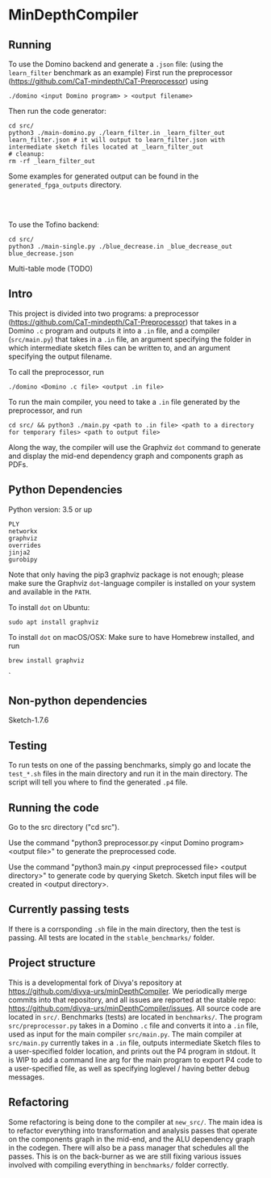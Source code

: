 # MinDepthCompiler



## Running

To use the Domino backend and generate a `.json` file: (using the `learn_filter` benchmark as an example)
First run the preprocessor (https://github.com/CaT-mindepth/CaT-Preprocessor) using 
```
./domino <input Domino program> > <output filename>
```
Then run the code generator:
```
cd src/
python3 ./main-domino.py ./learn_filter.in _learn_filter_out learn_filter.json # it will output to learn_filter.json with intermediate sketch files located at _learn_filter_out
# cleanup:
rm -rf _learn_filter_out
```

Some examples for generated output can be found in the `generated_fpga_outputs` directory.

<br><br>


To use the Tofino backend:
```
cd src/
python3 ./main-single.py ./blue_decrease.in _blue_decrease_out  blue_decrease.json
```

Multi-table mode (TODO)


## Intro

This project is divided into two programs: a preprocessor (https://github.com/CaT-mindepth/CaT-Preprocessor) that takes in a Domino `.c` program and outputs it into a `.in` file, and a compiler (`src/main.py`) that takes in a `.in` file, an argument specifying the folder in which intermediate sketch files can be written to, and an argument specifying the output filename. 

To call the preprocessor, run
```
./domino <Domino .c file> <output .in file>
```
To run the main compiler, you need to take a `.in` file generated by the preprocessor, and run
```
cd src/ && python3 ./main.py <path to .in file> <path to a directory for temporary files> <path to output file>
```
Along the way, the compiler will use the Graphviz `dot` command to generate and display the mid-end dependency graph and components graph as PDFs.

## Python Dependencies
Python version: 3.5 or up
```
PLY  
networkx  
graphviz  
overrides 
jinja2 
gurobipy
```
Note that only having the pip3 graphviz package is not enough; please make sure the Graphviz `dot`-language compiler is installed on your system and available in the `PATH`. 

To install `dot` on Ubuntu:
```
sudo apt install graphviz
```

To install `dot` on macOS/OSX: Make sure to have Homebrew installed, and run
```
brew install graphviz
```
` 
## Non-python dependencies
Sketch-1.7.6

## Testing

To run tests on one of the passing benchmarks, simply go and locate the `test_*.sh` files in the main directory and run it in the main directory. The script will tell you where to find the generated `.p4` file.

## Running the code

Go to the src directory ("cd src").

Use the command "python3 preprocessor.py \<input Domino program\> \<output file\>" to generate the preprocessed code.    

Use the command "python3 main.py \<input preprocessed file\> \<output directory\>" to generate code by querying Sketch. Sketch input files will be created in \<output directory\>.

## Currently passing tests
If there is a corrsponding `.sh` file in the main directory, then the test is passing. All tests are located in the `stable_benchmarks/` folder.
## Project structure
This is a developmental fork of Divya's repository at https://github.com/divya-urs/minDepthCompiler. We periodically merge commits into that repository, and all issues are reported at the stable repo: https://github.com/divya-urs/minDepthCompiler/issues. All source code are located in `src/`. Benchmarks (tests) are located in `benchmarks/`. The program `src/preprocessor.py` takes in a Domino `.c` file and converts it into a `.in` file, used as input for the main compiler `src/main.py`. The main compiler at `src/main.py` currently takes in a `.in` file, outputs intermediate Sketch files to a user-specified folder location, and prints out the P4 program in stdout. It is WIP to add a command line arg for the main program to export P4 code to a user-specified file, as well as specifying loglevel / having better debug messages.

## Refactoring
Some refactoring is being done to the compiler at `new_src/`. The main idea is to refactor everything into transformation and analysis passes that operate on the components graph in the mid-end, and the ALU dependency graph in the codegen. There will also be a pass manager that schedules all the passes. This is on the back-burner as we are still fixing various issues involved with compiling everything in `benchmarks/` folder correctly.
